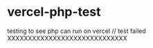 # vercel-php-test
testing to see php can run on vercel
//
test failed XXXXXXXXXXXXXXXXXXXXXXXXXXXXX
